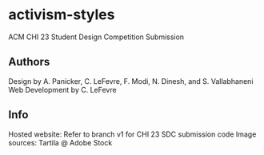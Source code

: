 # activism-styles
ACM CHI 23 Student Design Competition Submission

Authors
--
Design by A. Panicker, C. LeFevre, F. Modi, N. Dinesh, and S. Vallabhaneni
Web Development by C. LeFevre

Info
--
Hosted website: 
Refer to branch v1 for CHI 23 SDC submission code
Image sources: Tartila @ Adobe Stock
